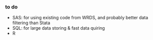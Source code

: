 ### to do
- SAS: for using existing code from WRDS, and probably better data filtering than Stata
- SQL: for large data storing & fast data quiring
- R
